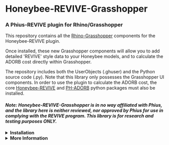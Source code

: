 # Honeybee-REVIVE-Grasshopper
### A Phius-REVIVE plugin for Rhino/Grasshopper

This repository contains all the [Rhino-Grasshopper](https://www.rhino3d.com/) components for the Honeybee-REVIVE plugin.

Once installed, these new Grasshopper components will allow you to add detailed 'REVIVE' style data to your Honeybee models, and to calculate the ADORB cost directly within Grasshopper.

The repository includes both the UserObjects (.ghuser) and the Python source code (.py). Note that this library only possesses the Grasshopper UI components. In order to use the plugin to calculate the ADORB cost, the core [Honeybee-REVIVE](https://pypi.org/project/honeybee-REVIVE/) and [PH-ADORB](https://pypi.org/project/PH-ADORB/) python packages must also be installed.

#### *Note: Honeybee-REVIVE-Grasshopper is in no way affiliated with Phius, and the library here is neither reviewed, nor approved by Phius for use in complying with the REVIVE program. This library is for research and testing purposes ONLY.*


<details>
<summary><strong>Installation</strong></summary>
  
In order to install Honeybee-REVIVE-Grasshopper, along with the [Honeybee-REVIVE](https://github.com/PH-Tools/honeybee_REVIVE) and [PH-ADORB](https://github.com/PH-Tools/PH_ADORB) libraries onto your system, download and run the [hb_revive_installer.gh]() file from this repository.

![Screenshot 2024-09-30 at 7 44 25 PM](https://github.com/user-attachments/assets/6d10a965-707b-41e8-b3ef-8e953c4828f8)

Note that you must have [Honeybee-Core](https://github.com/ladybug-tools/honeybee-core), and [Honeybee-Energy](https://github.com/ladybug-tools/honeybee-energy) already installed on your system before installing Honeybee-REVIVE. To install Honeybee, windows users should use the [Pollination installer](https://www.pollination.cloud/grasshopper-plugin), while Mac users should use the [Food4Rhino installer](https://www.food4rhino.com/en/app/ladybug-tools).
</details>

<details>
<summary><strong>More Information</strong></summary>

For more information on the use of these tools, check out the the Passive House Tools website:
[https://www.PassiveHouseTools.com](https://www.PassiveHouseTools.com)

### Contact:
For questions about Honeybee-REVIVE-Grasshopper, feel free to reach out at: PHTools@bldgtyp.com

You can also post questions or comment to the Ladybug-Tools use forum at: [https://discourse.ladybug.tools/](https://discourse.ladybug.tools/)
</details>

